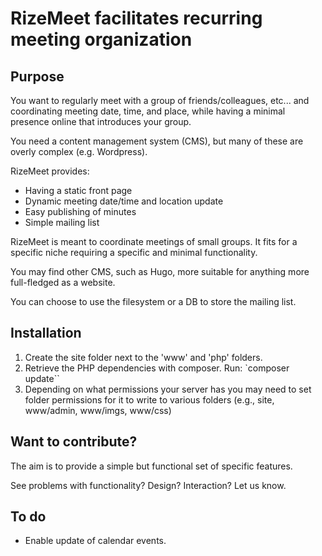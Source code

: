 # RizeMeet facilitates recurring meeting organization

## Purpose 
You want to regularly meet with a group of friends/colleagues, etc... and coordinating meeting date, time, and place, while having a minimal presence online that introduces your group.

You need a content management system (CMS), but many of these are overly complex (e.g. Wordpress).

RizeMeet provides:
- Having a static front page
- Dynamic meeting date/time and location update
- Easy publishing of minutes
- Simple mailing list

RizeMeet is meant to coordinate meetings of small groups.
It fits for a specific niche requiring a specific and minimal functionality.

You may find other CMS, such as Hugo, more suitable for anything more full-fledged as a website.

You can choose to use the filesystem or a DB to store the mailing list.

## Installation

1. Create the site folder next to the 'www' and 'php' folders.
2. Retrieve the PHP dependencies with composer. Run: `composer update``
3. Depending on what permissions your server has you may need to set folder permissions for it to write to various folders (e.g., site, www/admin, www/imgs, www/css)

## Want to contribute?

The aim is to provide a simple but functional set of specific features.

See problems with functionality? Design? Interaction? Let us know.

## To do

- Enable update of calendar events.

